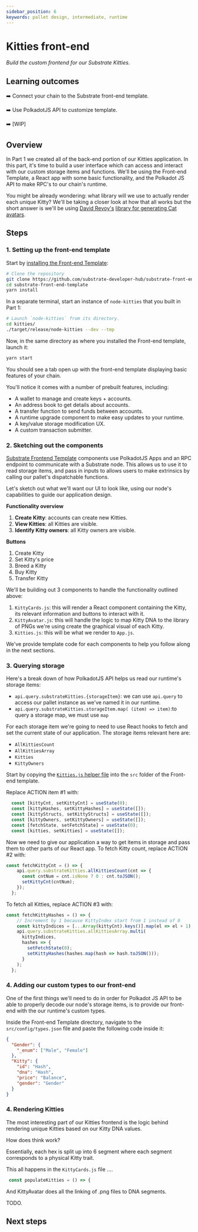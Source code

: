 ```yaml
---
sidebar_position: 6
keywords: pallet design, intermediate, runtime
---
```


# Kitties front-end

_Build the custom frontend for our Substrate Kitties._

## Learning outcomes

:arrow_right: Connect your chain to the Substrate front-end template.

:arrow_right: Use PolkadotJS API to customize template.

:arrow_right: [WIP]

## Overview

In Part 1 we created all of the back-end portion of our Kitties application. In this part, it's time to 
build a user interface which can access and interact with our
custom storage items and functions. We'll be using the Front-end Template, a React app with some basic functionality, and the
Polkadot JS API to make RPC's to our chain's runtime.

You might be already wondering: what library will we use to actually render each unique Kitty? We'll be taking a closer 
look at how that all works but the short answer is we'll be using [David Revoy's](https://framagit.org/Deevad) [library for generating Cat avatars](https://framagit.org/Deevad/cat-avatar-generator).

## Steps

### 1. Setting up the front-end template

Start by [installing the Front-end Template][substrate-frontend-template]:

```bash
# Clone the repository
git clone https://github.com/substrate-developer-hub/substrate-front-end-template.git
cd substrate-front-end-template
yarn install
```

In a separate terminal, start an instance of `node-kitties` that you built in Part 1:

```bash
# Launch `node-kitties` from its directory.
cd kitties/
./target/release/node-kitties --dev --tmp
```

Now, in the same directory as where you installed the Front-end template, launch it:

```bash
yarn start
```

You should see a tab open up with the front-end template displaying basic features of your chain.

You'll notice it comes with a number of prebuilt features, including:

- A wallet to manage and create keys + accounts.
- An address book to get details about accounts.
- A transfer function to send funds between accounts.
- A runtime upgrade component to make easy updates to your runtime.
- A key/value storage modification UX.
- A custom transaction submitter.

### 2. Sketching out the components

[Substrate Frontend Template][substrate-frontend-template] components use PolkadotJS Apps and an 
RPC endpoint to communicate with a Substrate node. This allows us to use it
to read storage items, and pass in inputs to allows users to make extrinsics by calling our pallet's
dispatchable functions.

Let's sketch out what we'll want our UI to look like, using our node's capabilities to
guide our application design.

**Functionality overview**

1. **Create Kitty**: accounts can create new Kitties.
2. **View Kitties**: all Kitties are visible.
3. **Identify Kitty owners**: all Kitty owners are visible.

**Buttons**

1. Create Kitty
2. Set Kitty's price
3. Breed a Kitty
4. Buy Kitty
5. Transfer Kitty

We'll be building out 3 components to handle the functionality outlined above:

1. `KittyCards.js`: this will render a React component containing the Kitty, its relevant information and buttons to interact with it.
2. `KittyAvatar.js`: this will handle the logic to map Kitty DNA to the library of PNGs we're using create the graphical visual of each Kitty. 
3. `Kitties.js`: this will be what we render to `App.js`.

We've provide template code for each components to help you follow along in the next sections.

### 3. Querying storage

Here's a break down of how PolkadotJS API helps us read our runtime's storage items:

- `api.query.substrateKitties.{storageItem}`: we can use `api.query` to access our pallet instance as we've named it in our runtime.
- `api.query.substrateKitties.storageItem.map( (item) => item)`:to query a storage map, we must use `map`

For each storage item we're going to need to use React hooks to fetch and set the current state of our application. The storage items relevant here are:

- `AllKittiesCount`
- `AllKittiesArray`
- `Kitties` 
- `KittyOwners` 

Start by copying the [`Kitties.js` helper file](https://substrate.dev/substrate-how-to-guides/static/code/kitties-tutorial/Kitties.js) into
the `src` folder of the Front-end template.

Replace ACTION item #1 with:

```js
  const [kittyCnt, setKittyCnt] = useState(0);
  const [kittyHashes, setKittyHashes] = useState([]);
  const [kittyStructs, setKittyStructs] = useState([]);
  const [kittyOwners, setKittyOwners] = useState([]);
  const [fetchState, setFetchState] = useState(0);
  const [kitties, setKitties] = useState([]);
```

Now we need to give our application a way to get items in storage and pass them to other parts of our React app.
To fetch Kitty count, replace ACTION #2 with:

```js
const fetchKittyCnt = () => {
    api.query.substrateKitties.allKittiesCount(cnt => {
      const cntNum = cnt.isNone ? 0 : cnt.toJSON();
      setKittyCnt(cntNum);
    });
  };
```

To fetch all Kitties, replace ACTION #3 with:

```js
const fetchKittyHashes = () => {
    // Increment by 1 because KittyIndex start from 1 instead of 0
    const kittyIndices = [...Array(kittyCnt).keys()].map(el => el + 1);
    api.query.substrateKitties.allKittiesArray.multi(
      kittyIndices,
      hashes => {
        setFetchState(0);
        setKittyHashes(hashes.map(hash => hash.toJSON()));
      }
    );
  };
```

### 4. Adding our custom types to our front-end

One of the first things we'll need to do in order for Polkadot JS API to be able to properly decode our node's storage items, is to 
provide our front-end with the our runtime's custom types.

Inside the Front-end Template directory, navigate to the `src/config/types.json` file and paste the following code inside it:

```json
{
  "Gender": {
    "_enum": ["Male", "Female"]
  },
  "Kitty": {
    "id": "Hash",
    "dna": "Hash",
    "price": "Balance",
    "gender": "Gender"
  }
}
```

### 4. Rendering Kitties

The most interesting part of our Kitties frontend is the logic behind rendering unique Kitties based on our Kitty DNA values.

How does think work?

Essentially, each hex is split up into 6 segment where each segment corresponds to a physical Kitty trait.

This all happens in the `KittyCards.js` file ....

```js
 const populateKitties = () => {
```

And KittyAvatar does all the linking of .png files to DNA segments.

TODO.

## Next steps

[substrate-frontend-template]: https://github.com/substrate-developer-hub/substrate-front-end-template
